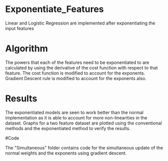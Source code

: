 # Exponentiate_Features

Linear and Logistic Regression are implemented after exponentiating the input features

# Algorithm

The powers that each of the features need to be exponentiated to are calculated by using the derivative of the cost function with respect to that feature. The cost function is modified to account for the exponents. Gradient Descent rule is modified to account for the exponents also.

# Results

The exponentiated models are seen to work better than the normal implementation as it is able to account for more non-linearities in the dataset. Graphs for a two feature dataset are plotted using the conventional methods and the exponentiated method to verify the results.

#Code

The "Simultaneous" folder contains code for the simultaneous update of the normal weights and the exponents using gradient descent.
